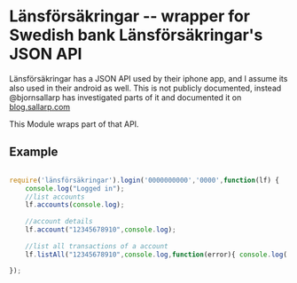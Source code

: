# Länsförsäkringar  -- wrapper for Swedish bank Länsförsäkringar's JSON API

Länsförsäkringar has a JSON API used by their iphone app, and I assume its also used in their android as well. 
This is not publicly documented, instead @bjornsallarp has investigated parts of it and documented it on
[blog.sallarp.com](http://blog.sallarp.com/lansforsakringar-api.html#transfer)

This Module wraps part of that API.

## Example

```javascript

require('länsförsäkringar').login('0000000000','0000',function(lf) {
    console.log("Logged in");
    //list accounts
    lf.accounts(console.log);
    
    //account details
    lf.account("12345678910",console.log);
        
    //list all transactions of a account
    lf.listAll("12345678910",console.log,function(error){ console.log('Error:'+error) });
        
});


```


 
